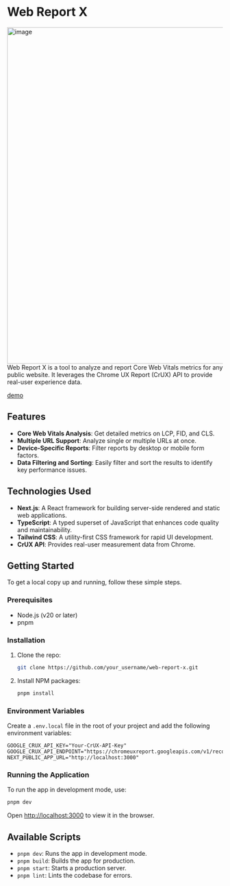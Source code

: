 # Web Report X
<img width="1280" height="785" alt="image" src="https://github.com/user-attachments/assets/e24c0c86-8dd4-4c39-a7db-54488b3d07e4" />
Web Report X is a tool to analyze and report Core Web Vitals metrics for any public website. It leverages the Chrome UX Report (CrUX) API to provide real-user experience data.

[demo](https://vimeo.com/1130772957/82131bed5f?share=copy&fl=sv&fe=ci)

## Features

- **Core Web Vitals Analysis**: Get detailed metrics on LCP, FID, and CLS.
- **Multiple URL Support**: Analyze single or multiple URLs at once.
- **Device-Specific Reports**: Filter reports by desktop or mobile form factors.
- **Data Filtering and Sorting**: Easily filter and sort the results to identify key performance issues.

## Technologies Used

- **Next.js**: A React framework for building server-side rendered and static web applications.
- **TypeScript**: A typed superset of JavaScript that enhances code quality and maintainability.
- **Tailwind CSS**: A utility-first CSS framework for rapid UI development.
- **CrUX API**: Provides real-user measurement data from Chrome.

## Getting Started

To get a local copy up and running, follow these simple steps.

### Prerequisites

- Node.js (v20 or later)
- pnpm

### Installation

1. Clone the repo:
   ```sh
   git clone https://github.com/your_username/web-report-x.git
   ```
2. Install NPM packages:
   ```sh
   pnpm install
   ```

### Environment Variables

Create a `.env.local` file in the root of your project and add the following environment variables:

```
GOOGLE_CRUX_API_KEY="Your-CrUX-API-Key"
GOOGLE_CRUX_API_ENDPOINT="https://chromeuxreport.googleapis.com/v1/records:queryRecord"
NEXT_PUBLIC_APP_URL="http://localhost:3000"
```

### Running the Application

To run the app in development mode, use:

```sh
pnpm dev
```

Open [http://localhost:3000](http://localhost:3000) to view it in the browser.

## Available Scripts

- `pnpm dev`: Runs the app in development mode.
- `pnpm build`: Builds the app for production.
- `pnpm start`: Starts a production server.
- `pnpm lint`: Lints the codebase for errors.
